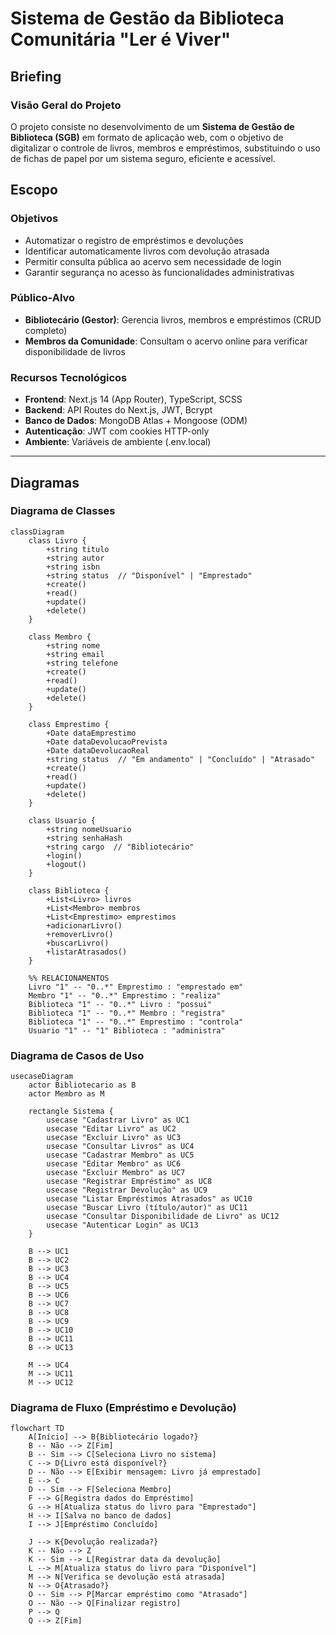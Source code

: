 # Sistema de Gestão da Biblioteca Comunitária "Ler é Viver"

## Briefing

### Visão Geral do Projeto
O projeto consiste no desenvolvimento de um **Sistema de Gestão de Biblioteca (SGB)** em formato de aplicação web, com o objetivo de digitalizar o controle de livros, membros e empréstimos, substituindo o uso de fichas de papel por um sistema seguro, eficiente e acessível.

## Escopo

### Objetivos
- Automatizar o registro de empréstimos e devoluções
- Identificar automaticamente livros com devolução atrasada
- Permitir consulta pública ao acervo sem necessidade de login
- Garantir segurança no acesso às funcionalidades administrativas

### Público-Alvo
- **Bibliotecário (Gestor)**: Gerencia livros, membros e empréstimos (CRUD completo)
- **Membros da Comunidade**: Consultam o acervo online para verificar disponibilidade de livros

### Recursos Tecnológicos
- **Frontend**: Next.js 14 (App Router), TypeScript, SCSS
- **Backend**: API Routes do Next.js, JWT, Bcrypt
- **Banco de Dados**: MongoDB Atlas + Mongoose (ODM)
- **Autenticação**: JWT com cookies HTTP-only
- **Ambiente**: Variáveis de ambiente (.env.local)

---

## Diagramas

### Diagrama de Classes

```mermaid
classDiagram
    class Livro {
        +string titulo
        +string autor
        +string isbn
        +string status  // "Disponível" | "Emprestado"
        +create()
        +read()
        +update()
        +delete()
    }

    class Membro {
        +string nome
        +string email
        +string telefone
        +create()
        +read()
        +update()
        +delete()
    }

    class Emprestimo {
        +Date dataEmprestimo
        +Date dataDevolucaoPrevista
        +Date dataDevolucaoReal
        +string status  // "Em andamento" | "Concluído" | "Atrasado"
        +create()
        +read()
        +update()
        +delete()
    }

    class Usuario {
        +string nomeUsuario
        +string senhaHash
        +string cargo  // "Bibliotecário"
        +login()
        +logout()
    }

    class Biblioteca {
        +List<Livro> livros
        +List<Membro> membros
        +List<Emprestimo> emprestimos
        +adicionarLivro()
        +removerLivro()
        +buscarLivro()
        +listarAtrasados()
    }

    %% RELACIONAMENTOS
    Livro "1" -- "0..*" Emprestimo : "emprestado em"
    Membro "1" -- "0..*" Emprestimo : "realiza"
    Biblioteca "1" -- "0..*" Livro : "possui"
    Biblioteca "1" -- "0..*" Membro : "registra"
    Biblioteca "1" -- "0..*" Emprestimo : "controla"
    Usuario "1" -- "1" Biblioteca : "administra"
```

### Diagrama de Casos de Uso

```mermaid
usecaseDiagram
    actor Bibliotecario as B
    actor Membro as M

    rectangle Sistema {
        usecase "Cadastrar Livro" as UC1
        usecase "Editar Livro" as UC2
        usecase "Excluir Livro" as UC3
        usecase "Consultar Livros" as UC4
        usecase "Cadastrar Membro" as UC5
        usecase "Editar Membro" as UC6
        usecase "Excluir Membro" as UC7
        usecase "Registrar Empréstimo" as UC8
        usecase "Registrar Devolução" as UC9
        usecase "Listar Empréstimos Atrasados" as UC10
        usecase "Buscar Livro (título/autor)" as UC11
        usecase "Consultar Disponibilidade de Livro" as UC12
        usecase "Autenticar Login" as UC13
    }

    B --> UC1
    B --> UC2
    B --> UC3
    B --> UC4
    B --> UC5
    B --> UC6
    B --> UC7
    B --> UC8
    B --> UC9
    B --> UC10
    B --> UC11
    B --> UC13

    M --> UC4
    M --> UC11
    M --> UC12
```

### Diagrama de Fluxo (Empréstimo e Devolução)
```mermaid
flowchart TD
    A[Início] --> B{Bibliotecário logado?}
    B -- Não --> Z[Fim]
    B -- Sim --> C[Seleciona Livro no sistema]
    C --> D{Livro está disponível?}
    D -- Não --> E[Exibir mensagem: Livro já emprestado]
    E --> C
    D -- Sim --> F[Seleciona Membro]
    F --> G[Registra dados do Empréstimo]
    G --> H[Atualiza status do livro para "Emprestado"]
    H --> I[Salva no banco de dados]
    I --> J[Empréstimo Concluído]

    J --> K{Devolução realizada?}
    K -- Não --> Z
    K -- Sim --> L[Registrar data da devolução]
    L --> M[Atualiza status do livro para "Disponível"]
    M --> N[Verifica se devolução está atrasada]
    N --> O{Atrasado?}
    O -- Sim --> P[Marcar empréstimo como "Atrasado"]
    O -- Não --> Q[Finalizar registro]
    P --> Q
    Q --> Z[Fim]